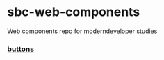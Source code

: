 # sbc-web-components
Web components repo for moderndeveloper studies

### [buttons](https://github.com/sbchittenden/sbc-web-components/tree/master/components/buttons)
